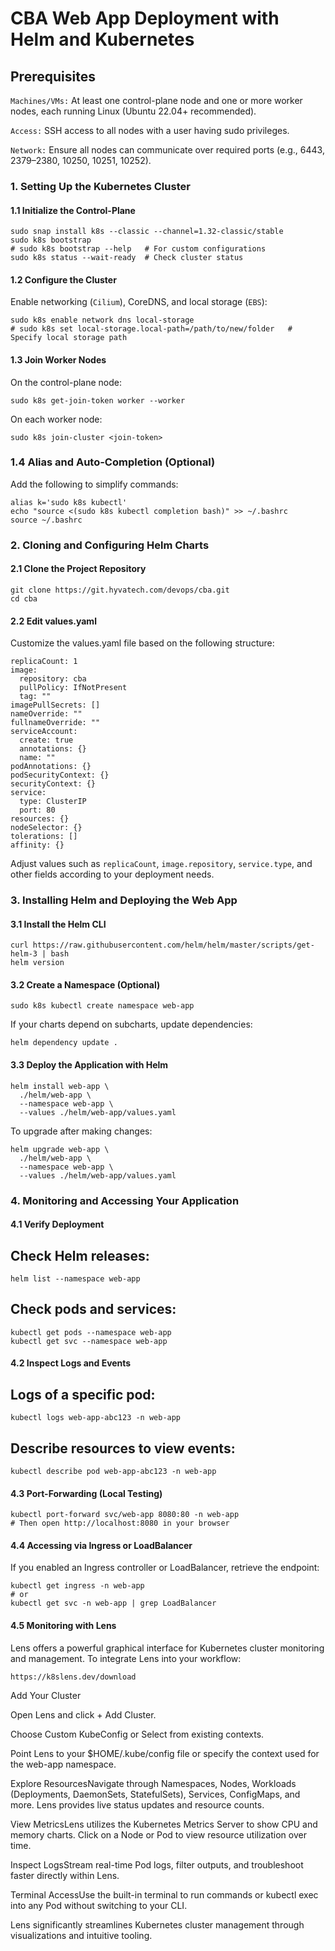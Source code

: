 # CBA Web App Deployment with Helm and Kubernetes

## Prerequisites

`Machines/VMs:` At least one control-plane node and one or more worker nodes, each running Linux (Ubuntu 22.04+ recommended).

`Access:` SSH access to all nodes with a user having sudo privileges.

`Network:` Ensure all nodes can communicate over required ports (e.g., 6443, 2379–2380, 10250, 10251, 10252).

### 1. Setting Up the Kubernetes Cluster

#### 1.1 Initialize the Control-Plane
```
sudo snap install k8s --classic --channel=1.32-classic/stable
sudo k8s bootstrap
# sudo k8s bootstrap --help   # For custom configurations
sudo k8s status --wait-ready  # Check cluster status
```
#### 1.2 Configure the Cluster

Enable networking (`Cilium`), CoreDNS, and local storage (`EBS`):
```
sudo k8s enable network dns local-storage
# sudo k8s set local-storage.local-path=/path/to/new/folder   # Specify local storage path
```
#### 1.3 Join Worker Nodes

On the control-plane node:
```
sudo k8s get-join-token worker --worker
```
On each worker node:
```
sudo k8s join-cluster <join-token>
```
### 1.4 Alias and Auto-Completion (Optional)

Add the following to simplify commands:
```
alias k='sudo k8s kubectl'
echo "source <(sudo k8s kubectl completion bash)" >> ~/.bashrc
source ~/.bashrc
```
### 2. Cloning and Configuring Helm Charts

#### 2.1 Clone the Project Repository
```
git clone https://git.hyvatech.com/devops/cba.git
cd cba
```
#### 2.2 Edit values.yaml

Customize the values.yaml file based on the following structure:
```
replicaCount: 1
image:
  repository: cba
  pullPolicy: IfNotPresent
  tag: ""
imagePullSecrets: []
nameOverride: ""
fullnameOverride: ""
serviceAccount:
  create: true
  annotations: {}
  name: ""
podAnnotations: {}
podSecurityContext: {}
securityContext: {}
service:
  type: ClusterIP
  port: 80
resources: {}
nodeSelector: {}
tolerations: []
affinity: {}
```
Adjust values such as `replicaCount`, `image.repository`, `service.type`, and other fields according to your deployment needs.

### 3. Installing Helm and Deploying the Web App

#### 3.1 Install the Helm CLI
```
curl https://raw.githubusercontent.com/helm/helm/master/scripts/get-helm-3 | bash
helm version
```
#### 3.2 Create a Namespace (Optional)
```
sudo k8s kubectl create namespace web-app
```
If your charts depend on subcharts, update dependencies:
```
helm dependency update .
```
#### 3.3 Deploy the Application with Helm
```
helm install web-app \
  ./helm/web-app \
  --namespace web-app \
  --values ./helm/web-app/values.yaml
```
To upgrade after making changes:
```
helm upgrade web-app \
  ./helm/web-app \
  --namespace web-app \
  --values ./helm/web-app/values.yaml
```
### 4. Monitoring and Accessing Your Application

#### 4.1 Verify Deployment

## Check Helm releases:
```
helm list --namespace web-app
```
## Check pods and services:
```
kubectl get pods --namespace web-app
kubectl get svc --namespace web-app
```
#### 4.2 Inspect Logs and Events

## Logs of a specific pod:
```
kubectl logs web-app-abc123 -n web-app
```
## Describe resources to view events:
```
kubectl describe pod web-app-abc123 -n web-app
```
#### 4.3 Port-Forwarding (Local Testing)
```
kubectl port-forward svc/web-app 8080:80 -n web-app
# Then open http://localhost:8080 in your browser
```
#### 4.4 Accessing via Ingress or LoadBalancer

If you enabled an Ingress controller or LoadBalancer, retrieve the endpoint:
```
kubectl get ingress -n web-app
# or
kubectl get svc -n web-app | grep LoadBalancer
```
#### 4.5 Monitoring with Lens

Lens offers a powerful graphical interface for Kubernetes cluster monitoring and management. To integrate Lens into your workflow:
```
https://k8slens.dev/download
```
Add Your Cluster

Open Lens and click + Add Cluster.

Choose Custom KubeConfig or Select from existing contexts.

Point Lens to your $HOME/.kube/config file or specify the context used for the web-app namespace.

Explore ResourcesNavigate through Namespaces, Nodes, Workloads (Deployments, DaemonSets, StatefulSets), Services, ConfigMaps, and more. Lens provides live status updates and resource counts.

View MetricsLens utilizes the Kubernetes Metrics Server to show CPU and memory charts. Click on a Node or Pod to view resource utilization over time.

Inspect LogsStream real-time Pod logs, filter outputs, and troubleshoot faster directly within Lens.

Terminal AccessUse the built-in terminal to run commands or kubectl exec into any Pod without switching to your CLI.

Lens significantly streamlines Kubernetes cluster management through visualizations and intuitive tooling.
